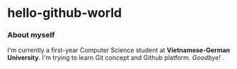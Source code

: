 # hello-github-world

### About myself
I'm currently a first-year Computer Science student at **Vietnamese-German University**. I'm trying to learn Git concept and Github platform.
*Goodbye!* .

